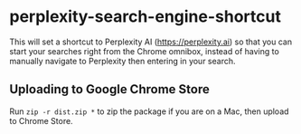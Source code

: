 # perplexity-search-engine-shortcut

This will set a shortcut to Perplexity AI (https://perplexity.ai) so that you can start your searches right from the Chrome omnibox, instead of having to manually navigate to Perplexity then entering in your search.



## Uploading to Google Chrome Store

Run `zip -r dist.zip *` to zip the package if you are on a Mac, then upload to Chrome Store.